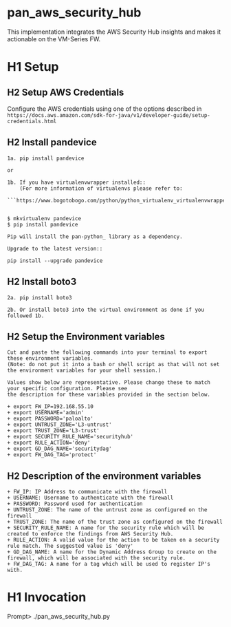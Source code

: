 # pan_aws_security_hub
This implementation integrates the AWS Security Hub insights and makes it actionable on the VM-Series FW.


# H1 Setup

## H2 Setup AWS Credentials

   Configure the AWS credentials using one of the options described in 
   ```https://docs.aws.amazon.com/sdk-for-java/v1/developer-guide/setup-credentials.html```

## H2 Install pandevice 

    1a. pip install pandevice

    or 

    1b. If you have virtualenvwrapper installed::
        (For more information of virtualenvs please refer to: 
        ```https://www.bogotobogo.com/python/python_virtualenv_virtualenvwrapper.php```)


    $ mkvirtualenv pandevice
    $ pip install pandevice

    Pip will install the pan-python_ library as a dependency.

    Upgrade to the latest version::

    pip install --upgrade pandevice

## H2 Install boto3

    2a. pip install boto3

    2b. Or install boto3 into the virtual environment as done if you followed 1b.

## H2  Setup the Environment variables 

    Cut and paste the following commands into your terminal to export these environment variables. 
    (Note: do not put it into a bash or shell script as that will not set the environment variables for your shell session.)

    Values show below are representative. Please change these to match your specific configuration. Please see 
    the description for these variables provided in the section below.

    + export FW_IP=192.168.55.10
    + export USERNAME='admin'
    + export PASSWORD='paloalto'
    + export UNTRUST_ZONE='L3-untrust'
    + export TRUST_ZONE='L3-trust'
    + export SECURITY_RULE_NAME='securityhub'
    + export RULE_ACTION='deny'
    + export GD_DAG_NAME='securitydag'
    + export FW_DAG_TAG='protect'


## H2 Description of the environment variables 

    + FW_IP: IP Address to communicate with the firewall
    + USERNAME: Username to authenticate with the firewall
    + PASSWORD: Password used for authentication
    + UNTRUST_ZONE: The name of the untrust zone as configured on the firewall
    + TRUST_ZONE: The name of the trust zone as configured on the firewall
    + SECURITY_RULE_NAME: A name for the security rule which will be created to enforce the findings from AWS Security Hub. 
    + RULE_ACTION: A valid value for the action to be taken on a security rule match. The suggested value is 'deny'
    + GD_DAG_NAME: A name for the Dynamic Address Group to create on the firewall, which will be associated with the security rule. 
    + FW_DAG_TAG: A name for a tag which will be used to register IP's with. 


# H1 Invocation 


Prompt> ./pan_aws_security_hub.py
   